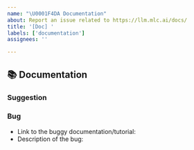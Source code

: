 ```yaml
---
name: "\U0001F4DA Documentation"
about: Report an issue related to https://llm.mlc.ai/docs/
title: '[Doc] '
labels: ['documentation']
assignees: ''

---
```


## 📚 Documentation

### Suggestion
<!-- Please leave your general suggestion to our documentation here. -->

### Bug
- Link to the buggy documentation/tutorial: 
- Description of the bug:
